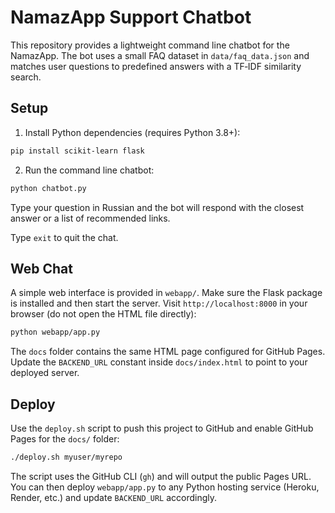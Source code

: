 # NamazApp Support Chatbot

This repository provides a lightweight command line chatbot for the NamazApp. The bot uses a small FAQ dataset in `data/faq_data.json` and matches user questions to predefined answers with a TF‑IDF similarity search.

## Setup

1. Install Python dependencies (requires Python 3.8+):

```bash
pip install scikit-learn flask
```

2. Run the command line chatbot:

```bash
python chatbot.py
```

Type your question in Russian and the bot will respond with the closest answer or a list of recommended links.

Type `exit` to quit the chat.

## Web Chat

A simple web interface is provided in `webapp/`. Make sure the Flask package is installed and then start the server. Visit `http://localhost:8000` in your browser (do not open the HTML file directly):

```bash
python webapp/app.py
```

The `docs` folder contains the same HTML page configured for GitHub Pages. Update the `BACKEND_URL` constant inside `docs/index.html` to point to your deployed server.

## Deploy

Use the `deploy.sh` script to push this project to GitHub and enable GitHub Pages for the `docs/` folder:

```bash
./deploy.sh myuser/myrepo
```

The script uses the GitHub CLI (`gh`) and will output the public Pages URL. You can then deploy `webapp/app.py` to any Python hosting service (Heroku, Render, etc.) and update `BACKEND_URL` accordingly.
